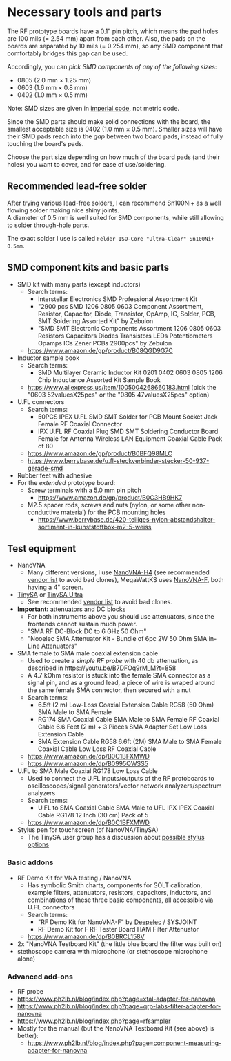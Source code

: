 # Necessary tools and parts

The RF prototype boards have a 0.1" pin pitch, which means the pad holes are 100 mils (= 2.54 mm) apart from each other. Also, the pads on the boards are separated by 10 mils (= 0.254 mm), so any SMD component that comfortably bridges this gap can be used.

Accordingly, you can *pick SMD components of any of the following sizes*:
  - 0805 (2.0 mm × 1.25 mm)
  - 0603 (1.6 mm × 0.8 mm)
  - 0402 (1.0 mm × 0.5 mm)

Note: SMD sizes are given in [imperial code](https://en.wikipedia.org/wiki/List_of_integrated_circuit_packaging_types#Rectangular_passive_components), not metric code.

Since the SMD parts should make solid connections with the board, the smallest acceptable size is 0402 (1.0 mm × 0.5 mm). Smaller sizes will have their SMD pads reach into the *gap* between two board pads, instead of fully touching the board's pads.

Choose the part size depending on how much of the board pads (and their holes) you want to cover, and for ease of use/soldering.

## Recommended lead-free solder

After trying various lead-free solders, I can recommend Sn100Ni+ as a well flowing solder making nice shiny joints.<br/>
A diameter of 0.5 mm is well suited for SMD components, while still allowing to solder through-hole parts.

The exact solder I use is called `Felder ISO-Core "Ultra-Clear" Sn100Ni+ 0.5mm`.

## SMD component kits and basic parts

- SMD kit with many parts (except inductors)
  - Search terms:
    - Interstellar Electronics SMD Professional Assortment Kit
    - "2900 pcs SMD 1206 0805 0603 Component Assortment, Resistor, Capacitor, Diode, Transistor, OpAmp, IC, Solder, PCB, SMT Soldering Assorted Kit" by Zebulon
    - "SMD SMT Electronic Components Assortment 1206 0805 0603 Resistors Capacitors Diodes Transistors LEDs Potentiometers Opamps ICs Zener PCBs 2900pcs" by Zebulon
  - https://www.amazon.de/gp/product/B08QGD9G7C
- Inductor sample book
  - Search terms:
    - SMD Multilayer Ceramic Inductor Kit 0201 0402 0603 0805 1206 Chip Inductance Assorted Kit Sample Book
  - https://www.aliexpress.us/item/1005004268660183.html (pick the "0603 52valuesX25pcs" or the "0805 47valuesX25pcs" option)
- U.FL connectors
  - Search terms:
    - 50PCS IPEX U.FL SMD SMT Solder for PCB Mount Socket Jack Female RF Coaxial Connector
    - IPX U.FL RF Coaxial Plug SMD SMT Soldering Conductor Board Female for Antenna Wireless LAN Equipment Coaxial Cable Pack of 80
  - https://www.amazon.de/gp/product/B0BFQ98MLC
  - https://www.berrybase.de/u.fl-steckverbinder-stecker-50-937-gerade-smd
- Rubber feet with adhesive
- For the *extended* prototype board:
  - Screw terminals with a 5.0 mm pin pitch
    - https://www.amazon.de/gp/product/B0C3HB9HK7
  - M2.5 spacer rods, screws and nuts (nylon, or some other non-conductive material) for the PCB mounting holes
    - https://www.berrybase.de/420-teiliges-nylon-abstandshalter-sortiment-in-kunststoffbox-m2-5-weiss

## Test equipment
- NanoVNA
  - Many different versions, I use [NanoVNA-H4](https://nanovna.com/) (see recommended [vendor list](https://nanovna.com/?page_id=121) to avoid bad clones), MegaWattKS uses [NanoVNA-F](https://deepelec.com/nanovna-f/), both having a 4" screen.
- [TinySA](https://tinysa.org/wiki/pmwiki.php?n=Main.Specification) or [TinySA Ultra](https://tinysa.org/wiki/pmwiki.php?n=TinySA4.Specification)
  - See recommended [vendor list](https://tinysa.org/wiki/pmwiki.php?n=Main.Buying) to avoid bad clones.
- **Important:** attenuators and DC blocks
  - For both instruments above you should use attenuators, since the frontends cannot sustain much power.
  - "SMA RF DC-Block DC to 6 GHz 50 Ohm"
  - "Nooelec SMA Attenuator Kit - Bundle of 6pc 2W 50 Ohm SMA in-Line Attenuators"
- SMA female to SMA male coaxial extension cable
  -  Used to create a *simple RF probe* with 40 db attenuation, as described in https://youtu.be/B7DFOq9rM_M?t=858
    - A 4.7 kOhm resistor is stuck into the female SMA connector as a signal pin, and as a ground lead, a piece of wire is wraped around the same female SMA connector, then secured with a nut
  - Search terms:
    - 6.5ft (2 m) Low-Loss Coaxial Extension Cable RG58 (50 Ohm) SMA Male to SMA Female
    - RG174 SMA Coaxial Cable SMA Male to SMA Female RF Coaxial Cable 6.6 Feet (2 m) + 3 Pieces SMA Adapter Set Low Loss Extension Cable
    - SMA Extension Cable RG58 6.6ft (2M) SMA Male to SMA Female Coaxial Cable Low Loss RF Coaxial Cable
  - https://www.amazon.de/dp/B0C1BFXMWD
  - https://www.amazon.de/dp/B0995QWSS5
- U.FL to SMA Male Coaxial RG178 Low Loss Cable
  - Used to connect the U.FL inputs/outputs of the RF protoboards to oscilloscopes/signal generators/vector network analyzers/spectrum analyzers
  - Search terms:
    - U.FL to SMA Coaxial Cable SMA Male to UFL IPX IPEX Coaxial Cable RG178 12 Inch (30 cm) Pack of 5
  - https://www.amazon.de/dp/B0C1BFXMWD
- Stylus pen for touchscreen (of NanoVNA/TinySA)
  - The TinySA user group has a discussion about [possible stylus options](https://groups.io/g/tinysa/topic/80388765?p=Created%2C%2C%2C20%2C1%2C0%2C0)
 
### Basic addons
- RF Demo Kit for VNA testing / NanoVNA
  - Has symbolic Smith charts, components for SOLT calibration, example filters, attenuators, resistors, capacitors, inductors, and combinations of these three basic components, all accessible via U.FL connectors
  - Search terms:
    - "RF Demo Kit for NanoVNA-F" by [Deepelec](https://deepelec.com/rf-demo-kit/) / SYSJOINT
    - RF Demo Kit for F RF Tester Board HAM Filter Attenuator 
  - https://www.amazon.de/dp/B0BRCL158V
- 2x "NanoVNA Testboard Kit" (the little blue board the filter was built on)
- stethoscope camera with microphone (or stethoscope  microphone alone)

### Advanced add-ons
- RF probe
- https://www.ph2lb.nl/blog/index.php?page=xtal-adapter-for-nanovna
- https://www.ph2lb.nl/blog/index.php?page=qrp-labs-filter-adapter-for-nanovna
- https://www.ph2lb.nl/blog/index.php?page=rfsampler
- Mostly for the manual (but the NanoVNA Testboard Kit (see above) is better):
  - https://www.ph2lb.nl/blog/index.php?page=component-measuring-adapter-for-nanovna
